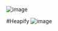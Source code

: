 ![image](https://github.com/user-attachments/assets/57a459be-6111-4217-8dd9-04272ad06373)

#Heapify
![image](https://github.com/user-attachments/assets/3f8de4af-8d8a-40ca-9191-32cf552060c1)

